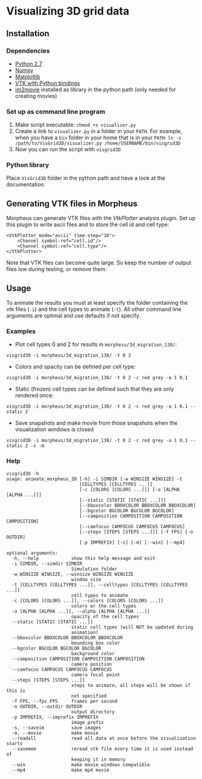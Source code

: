 # Visualizing 3D grid data

## Installation

### Dependencies
- [Python 2.7](https://www.python.org/download/releases/2.7/)
- [Numpy](http://www.numpy.org/)
- [Matplotlib](http://matplotlib.org/)
- [VTK with Python bindings](http://www.vtk.org/)
- [im2movie](https://github.com/margrietpalm/im2movie) installed as library in the python path (only needed for creating movies)

### Set up as command line program
1. Make script executable:
    ```chmod +x visualizer.py```
2. Create a link to `visualizer.py` in a folder in your `PATH`. For example, when you have a `bin` folder in your home
 that is in your `PATH`: `ln -s /path/to/VisGrid3D/visualizer.py /home/USERNAME/bin/visgrid3D`
3. Now you can run the script with `visgrid3D`

### Python library
Place `VisGrid3D` folder in the python path and have a look at the documentation.


## Generating VTK files in Morpheus
Morpheus can generate VTK files with the *VtkPlotter* analysis plugin. Set up this plugin to write ascii files and
 to store the cell id and cell type:

```
<VtkPlotter mode="ascii" time-step="10">
	<Channel symbol-ref="cell.id"/>
	<Channel symbol-ref="cell.type"/>
</VtkPlotter>
```

Note that VTK files can become quite large. So keep the number of output files low during testing, or remove them.


## Usage
To animate the results you must at least specify the folder containing the vtk files (`-i`) and the cell types
to animate (`-t`). All other command line arguments are optimal and use defaults if not specify.

### Examples

- Plot cell types 0 and 2 for results in `morphesu/3d_migration_138/`:

```visgrid3D -i morpheus/3d_migration_138/ -t 0 2```

- Colors and opacity can be defined per cell type:

```visgrid3D -i morpheus/3d_migration_138/ -t 0 2 -c red grey -a 1 0.1```

- Static (frozen) cell types can be defined such that they are only rendered once:

```visgrid3D -i morpheus/3d_migration_138/ -t 0 2 -c red grey -a 1 0.1 --static 2```

- Save snapshots and make movie from those snapshots when the visualization windows is closed

```visgrid3D -i morpheus/3d_migration_138/ -t 0 2 -c red grey -a 1 0.1 --static 2 -s -m```


### Help

```
visgrid3D -h
usage: animate_morpheus_3D [-h] -i SIMDIR [-w WINSIZE WINSIZE] -t
                           [CELLTYPES [CELLTYPES ...]]
                           [-c [COLORS [COLORS ...]]] [-a [ALPHA [ALPHA ...]]]
                           [--static [STATIC [STATIC ...]]]
                           [--bboxcolor BBOXCOLOR BBOXCOLOR BBOXCOLOR]
                           [--bgcolor BGCOLOR BGCOLOR BGCOLOR]
                           [--camposition CAMPOSITION CAMPOSITION CAMPOSITION]
                           [--camfocus CAMFOCUS CAMFOCUS CAMFOCUS]
                           [--steps [STEPS [STEPS ...]]] [-f FPS] [-o OUTDIR]
                           [-p IMPREFIX] [-s] [-m] [--win] [--mp4]

optional arguments:
  -h, --help            show this help message and exit
  -i SIMDIR, --simdir SIMDIR
                        Simulation folder
  -w WINSIZE WINSIZE, --winsize WINSIZE WINSIZE
                        window size
  -t [CELLTYPES [CELLTYPES ...]], --celltypes [CELLTYPES [CELLTYPES ...]]
                        cell types to animate
  -c [COLORS [COLORS ...]], --colors [COLORS [COLORS ...]]
                        colors or the cell types
  -a [ALPHA [ALPHA ...]], --alpha [ALPHA [ALPHA ...]]
                        opacity of the cell types
  --static [STATIC [STATIC ...]]
                        static cell types (will NOT be updated during
                        animation)
  --bboxcolor BBOXCOLOR BBOXCOLOR BBOXCOLOR
                        bounding box color
  --bgcolor BGCOLOR BGCOLOR BGCOLOR
                        background color
  --camposition CAMPOSITION CAMPOSITION CAMPOSITION
                        camera position
  --camfocus CAMFOCUS CAMFOCUS CAMFOCUS
                        camera focal point
  --steps [STEPS [STEPS ...]]
                        steps to animate, all steps will be shown if this is
                        not specified
  -f FPS, --fps FPS     frames per second
  -o OUTDIR, --outdir OUTDIR
                        output directory
  -p IMPREFIX, --imprefix IMPREFIX
                        image prefix
  -s, --saveim          save images
  -m, --movie           make movie
  --readall             read all data at once before the visualization starts
  --savemem             reread vtk file every time it is used instead of
                        keeping it in memory  
  --win                 make movie windows compatible
  --mp4                 make mp4 movie
```
